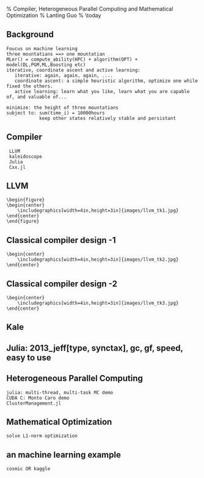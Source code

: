 % Compiler, Heterogeneous Parallel Computing and Mathematical Optimization
% Lanting Guo
% \today

## Background
    Foucus on machine learning 
    three mountatians ==> one mountatian
    MLer() = compute_ability(HPC) + algorithm(OPT) + model(DL,PGM,ML,Boosting etc) 
    iterative, coordinate ascent and active learning:
       iterative: again, again, again, ....  
       coordinate ascent: a simple heuristic algorithm, optimize one while fixed the others.
       active learning: learn what you like, learn what you are capable of, and valuable of...

    minimize: the height of three mountatians
    subject to: sum(time_i) = 10000hours  
                keep other states relatively stable and persistant


## Compiler
     LLVM
     kaleidoscope
     Julia
     Cxx.jl

## LLVM
    \begin{figure}
    \begin{center}
        \includegraphics[width=4in,height=3in]{images/llvm_tk1.jpg}
    \end{center}
    \end{figure}

## Classical compiler design -1
    \begin{center}
        \includegraphics[width=4in,height=3in]{images/llvm_tk2.jpg}
    \end{center}

## Classical compiler design -2
    \begin{center}
        \includegraphics[width=4in,height=3in]{images/llvm_tk3.jpg}
    \end{center}

## Kale

## Julia: 2013_jeff[type, synctax], gc, gf, speed, easy to use
    
  

## Heterogeneous Parallel Computing
    julia: multi-thread, multi-task MC demo
    CUDA C: Monto Caro demo
    ClusterManagement.jl

## Mathematical Optimization
    solve L1-norm optimization

## an machine learning example
    cosmic OR kaggle



